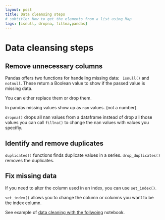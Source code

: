 ```yaml
---
layout: post
title: Data cleansing steps
# subtitle: How to get the elements from a list using Map
tags: [isnull, dropna, fillna,pandas]
---
```


# Data cleansing steps

## Remove unnecessary columns
Pandas offers two functions for handeling missing data:
` isnull()` and `notnull`.
These return a Boolean value to show if the passed value is missing data.

You can either replace them or drop them. 

In pandas missing values show up as `nan` values. (not a number).

`dropna()` drops all nan values from a dataframe
instead of drop all those values you can call `fillna()` to change the nan values with values you specifiy.
## Identify and remove duplicates
`duplicated()` functions finds duplicate values in a series.
`drop_duplicates()` removes the duplicates.
## Fix missing data 

If you need to alter the column used in an index, you can use `set_index()`.

`set_index()` allows you to change the column or columns you want to be the index column.

See example of [data cleaning with the follwoing](/ipython/data-cleansing.ipynb) notebook.

